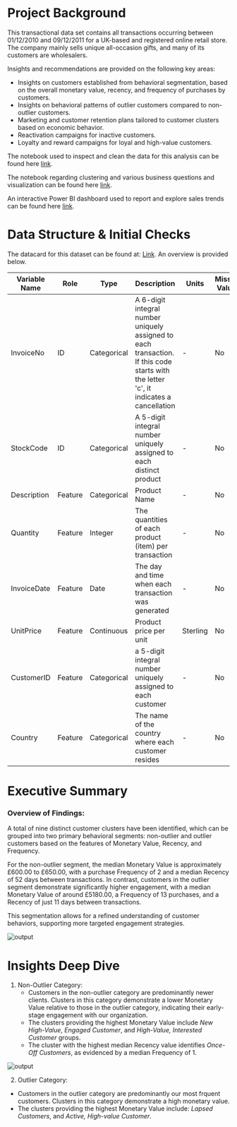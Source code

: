 # Project Background

This transactional data set contains all transactions occurring between 01/12/2010 and 09/12/2011 for a UK-based and registered online retail store. The company mainly sells unique all-occasion gifts, and many of its customers are wholesalers.

Insights and recommendations are provided on the following key areas:
* Insights on customers established from behavioral segmentation, based on the overall monetary value, recency, and frequency of purchases by customers.
* Insights on behavioral patterns of outlier customers compared to non-outlier customers.
* Marketing and customer retention plans tailored to customer clusters based on economic behavior.
* Reactivation campaigns for inactive customers.
* Loyalty and reward campaigns for loyal and high-value customers.

The notebook used to inspect and clean the data for this analysis can be found here [link]().

The notebook regarding clustering and various business questions and visualization can be found here [link]().

An interactive Power BI dashboard used to report and explore sales trends can be found here [link]().

# Data Structure & Initial Checks

The datacard for this dataset can be found at: [Link](https://archive.ics.uci.edu/dataset/352/online+retail). An overview is provided below. 

| Variable Name | Role | Type | Description | Units | Missing Values |
| ------------- | ---- | ---- | ----------- | ----- | -------------- |
| InvoiceNo | ID | Categorical | A 6-digit integral number uniquely assigned to each transaction. If this code starts with the letter 'c', it indicates a cancellation | - | No |
| StockCode | ID | Categorical | A 5-digit integral number uniquely assigned to each distinct product | - | No |
| Description | Feature | Categorical | Product Name | - | No |
| Quantity | Feature | Integer | The quantities of each product (item) per transaction | - | No |
| InvoiceDate | Feature | Date | The day and time when each transaction was generated | - | No |
| UnitPrice | Feature | Continuous | Product price per unit | Sterling | No |
| CustomerID | Feature | Categorical | a 5-digit integral number uniquely assigned to each customer | - | No | 
| Country | Feature | Categorical | The name of the country where each customer resides | - | No |

# Executive Summary 
### **Overview of Findings**:

A total of nine distinct customer clusters have been identified, which can be grouped into two primary behavioral segments: non-outlier and outlier customers based on the features of Monetary Value, Recency, and Frequency.

For the non-outlier segment, the median Monetary Value is approximately £600.00 to £650.00, with a purchase Frequency of 2 and a median Recency of 52 days between transactions. In contrast, customers in the outlier segment demonstrate significantly higher engagement, with a median Monetary Value of around £5180.00, a Frequency of 13 purchases, and a Recency of just 11 days between transactions.

This segmentation allows for a refined understanding of customer behaviors, supporting more targeted engagement strategies.

![output](https://github.com/user-attachments/assets/6cfbd065-7e58-4b91-9ad8-579339009be9)

# Insights Deep Dive
1. Non-Outlier Category:
   * Customers in the non-outlier category are predominantly newer clients. Clusters in this category demonstrate a lower Monetary Value relative to those in the outlier category, indicating their early-stage engagement with our organization.
   * The clusters providing the highest Monetary Value include *New High-Value*, *Engaged Customer*, and *High-Value, Interested Customer* groups.
   * The cluster with the highest median Recency value identifies *Once-Off Customers*, as evidenced by a median Frequency of 1.

![output](https://github.com/user-attachments/assets/66439754-6d80-4c33-a795-29c0ccd1812b)

2. Outlier Category:
  * Customers in the outlier category are predominantly our most frquent customers. Clusters in this category demonstrate a high monetary value.
  * The clusters providing the highest Monetary Value include: *Lapsed Customers*, and *Active, High-value Customer*.


